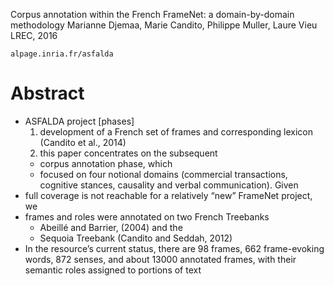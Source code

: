 Corpus annotation within the French FrameNet: a domain-by-domain methodology
Marianne Djemaa, Marie Candito, Philippe Muller, Laure Vieu
LREC, 2016

`alpage.inria.fr/asfalda`

# Abstract

* ASFALDA project [phases]
  1. development of a French set of frames and corresponding lexicon
    (Candito et al., 2014)
  2. this paper concentrates on the subsequent
    * corpus annotation phase, which
    * focused on four notional domains (commercial transactions, cognitive
      stances, causality and verbal communication). Given
* full coverage is not reachable for a relatively “new” FrameNet project, we
* frames and roles were annotated on two French Treebanks
  * Abeillé and Barrier, (2004) and the
  * Sequoia Treebank (Candito and Seddah, 2012)
* In the resource’s current status, there are
  98 frames, 662 frame-evoking words, 872 senses, and about 13000 annotated
  frames, with their semantic roles assigned to portions of text
